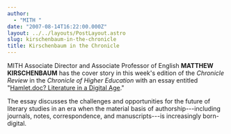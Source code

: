 ```yaml
---
author:
  - "MITH "
date: "2007-08-14T16:22:00.000Z"
layout: ../../layouts/PostLayout.astro
slug: kirschenbaum-in-the-chronicle
title: Kirschenbaum in the Chronicle
---
```


MITH Associate Director and Associate Professor of English **MATTHEW KIRSCHENBAUM** has the cover story in this week's edition of the _Chronicle Review_ in the _Chronicle of Higher Education_ with an essay entitled "[Hamlet.doc? Literature in a Digital Age](http://web.archive.org/web/20090716182737/http://chronicle.com/free/v53/i50/50b00801.htm)."

The essay discusses the challenges and opportunities for the future of literary studies in an era when the material basis of authorship---including journals, notes, correspondence, and manuscripts---is increasingly born-digital.
